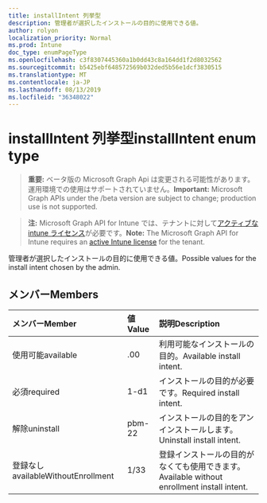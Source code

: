 ```yaml
---
title: installIntent 列挙型
description: 管理者が選択したインストールの目的に使用できる値。
author: rolyon
localization_priority: Normal
ms.prod: Intune
doc_type: enumPageType
ms.openlocfilehash: c3f8307445360a1b0dd43c8a164dd1f2d8032562
ms.sourcegitcommit: b5425ebf648572569b032ded5b56e1dcf3830515
ms.translationtype: MT
ms.contentlocale: ja-JP
ms.lasthandoff: 08/13/2019
ms.locfileid: "36348022"
---
```

# <a name="installintent-enum-type"></a><span data-ttu-id="fa134-103">installIntent 列挙型</span><span class="sxs-lookup"><span data-stu-id="fa134-103">installIntent enum type</span></span>

> <span data-ttu-id="fa134-104">**重要:** ベータ版の Microsoft Graph Api は変更される可能性があります。運用環境での使用はサポートされていません。</span><span class="sxs-lookup"><span data-stu-id="fa134-104">**Important:** Microsoft Graph APIs under the /beta version are subject to change; production use is not supported.</span></span>

> <span data-ttu-id="fa134-105">**注:** Microsoft Graph API for Intune では、テナントに対して[アクティブな intune ライセンス](https://go.microsoft.com/fwlink/?linkid=839381)が必要です。</span><span class="sxs-lookup"><span data-stu-id="fa134-105">**Note:** The Microsoft Graph API for Intune requires an [active Intune license](https://go.microsoft.com/fwlink/?linkid=839381) for the tenant.</span></span>

<span data-ttu-id="fa134-106">管理者が選択したインストールの目的に使用できる値。</span><span class="sxs-lookup"><span data-stu-id="fa134-106">Possible values for the install intent chosen by the admin.</span></span>

## <a name="members"></a><span data-ttu-id="fa134-107">メンバー</span><span class="sxs-lookup"><span data-stu-id="fa134-107">Members</span></span>
|<span data-ttu-id="fa134-108">メンバー</span><span class="sxs-lookup"><span data-stu-id="fa134-108">Member</span></span>|<span data-ttu-id="fa134-109">値</span><span class="sxs-lookup"><span data-stu-id="fa134-109">Value</span></span>|<span data-ttu-id="fa134-110">説明</span><span class="sxs-lookup"><span data-stu-id="fa134-110">Description</span></span>|
|:---|:---|:---|
|<span data-ttu-id="fa134-111">使用可能</span><span class="sxs-lookup"><span data-stu-id="fa134-111">available</span></span>|<span data-ttu-id="fa134-112">.0</span><span class="sxs-lookup"><span data-stu-id="fa134-112">0</span></span>|<span data-ttu-id="fa134-113">利用可能なインストールの目的。</span><span class="sxs-lookup"><span data-stu-id="fa134-113">Available install intent.</span></span>|
|<span data-ttu-id="fa134-114">必須</span><span class="sxs-lookup"><span data-stu-id="fa134-114">required</span></span>|<span data-ttu-id="fa134-115">1-d</span><span class="sxs-lookup"><span data-stu-id="fa134-115">1</span></span>|<span data-ttu-id="fa134-116">インストールの目的が必要です。</span><span class="sxs-lookup"><span data-stu-id="fa134-116">Required install intent.</span></span>|
|<span data-ttu-id="fa134-117">解除</span><span class="sxs-lookup"><span data-stu-id="fa134-117">uninstall</span></span>|<span data-ttu-id="fa134-118">pbm-2</span><span class="sxs-lookup"><span data-stu-id="fa134-118">2</span></span>|<span data-ttu-id="fa134-119">インストールの目的をアンインストールします。</span><span class="sxs-lookup"><span data-stu-id="fa134-119">Uninstall install intent.</span></span>|
|<span data-ttu-id="fa134-120">登録なし</span><span class="sxs-lookup"><span data-stu-id="fa134-120">availableWithoutEnrollment</span></span>|<span data-ttu-id="fa134-121">1/3</span><span class="sxs-lookup"><span data-stu-id="fa134-121">3</span></span>|<span data-ttu-id="fa134-122">登録インストールの目的がなくても使用できます。</span><span class="sxs-lookup"><span data-stu-id="fa134-122">Available without enrollment install intent.</span></span>|



